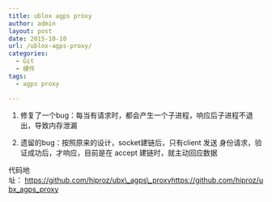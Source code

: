 ```yaml
---
title: ublox agps proxy
author: admin
layout: post
date: 2015-10-10
url: /ublox-agps-proxy/
categories:
  - Git
  - 硬件
tags:
  - agps proxy

---
```

1. 修复了一个bug：每当有请求时，都会产生一个子进程，响应后子进程不退出，导致内存泄漏 

2. 遗留的bug：按照原来的设计，socket建链后，只有client 发送 身份请求，验证成功后，才响应，目前是在 accept 建链时，就主动回应数据 

代码地址：&nbsp;https://github.com/hiproz/ubx\_agps\_proxy<a href="https://github.com/hiproz/ubx_agps_proxy" target="_blank">https://github.com/hiproz/ubx_agps_proxy</a>